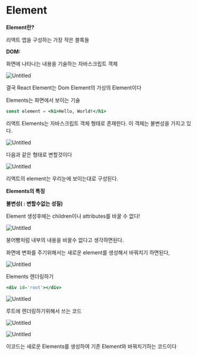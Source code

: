 # Element

**Element란?**

리액트 앱을 구성하는 가장 작은 블록들

 

**DOM:**

화면에 나타나는 내용을 기술하는 자바스크립트 객체 

![Untitled](https://s3-us-west-2.amazonaws.com/secure.notion-static.com/995c051d-2423-4e3f-9681-8f98104d1108/Untitled.png)

결국 React Element는 Dom Element의 가상의 Element이다

Elements는 화면에서 보이는 기술

```jsx
const element = <h1>Hello, World!</h1>
```

리액트 Elements는 자바스크립트 객체 형태로 존재한다. 이 객체는 불변성을 가지고 있다.

![Untitled](https://s3-us-west-2.amazonaws.com/secure.notion-static.com/32220365-9de1-4ea2-a783-29328f1624fc/Untitled.png)

다음과 같은 형태로 변할것이다

![Untitled](https://s3-us-west-2.amazonaws.com/secure.notion-static.com/a1af31ae-72d3-4e95-b777-8445f39c96ab/Untitled.png)

리엑트의 element는 우리눈에 보이는대로 구성된다.

**Elements의 특징**

**불변성( : 변할수없는 성질)**

Element 생성후에는 children이나 attributes를 바꿀 수 없다!

![Untitled](https://s3-us-west-2.amazonaws.com/secure.notion-static.com/d2b0849f-e4fb-4fee-8342-a682cc380d99/Untitled.png)

붕어빵처럼 내부의 내용을 바꿀수 없다고 생각하면된다.

화면에 변화를 주기위해서는 새로운 element를 생성해서 바꿔치기 하면된다,

![Untitled](https://s3-us-west-2.amazonaws.com/secure.notion-static.com/87411ddb-00cd-41af-b85e-5ef649e6faa5/Untitled.png)

Elements 렌더링하기

```jsx
<div id='root'></div>
```

![Untitled](https://s3-us-west-2.amazonaws.com/secure.notion-static.com/432269b8-04e2-442d-a964-f4aa887b45bd/Untitled.png)

루트에 렌더링하기위해서 쓰는 코드

![Untitled](https://s3-us-west-2.amazonaws.com/secure.notion-static.com/f28ef99d-00d0-4538-a62b-76c2a90de2ef/Untitled.png)

![Untitled](https://s3-us-west-2.amazonaws.com/secure.notion-static.com/3e89291a-4c37-42d5-878c-acb571d8c184/Untitled.png)

이코드는 새로운 Elements를 생성하여 기존 Element와 바꿔치기하는 코드이다